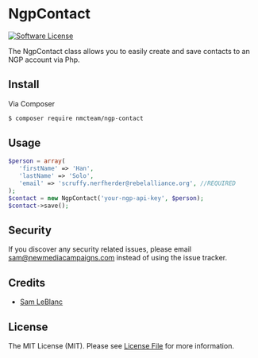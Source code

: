 # NgpContact

[![Software License][ico-license]](LICENSE)

The NgpContact class allows you to easily create and save contacts to an NGP account via Php.

## Install

Via Composer

``` bash
$ composer require nmcteam/ngp-contact
```

## Usage

``` php
$person = array(
   'firstName' => 'Han',
   'lastName' => 'Solo',
   'email' => 'scruffy.nerfherder@rebelalliance.org', //REQUIRED
);
$contact = new NgpContact('your-ngp-api-key', $person);
$contact->save();
```

## Security

If you discover any security related issues, please email sam@newmediacampaigns.com instead of using the issue tracker.

## Credits

- [Sam LeBlanc][link-author]

## License

The MIT License (MIT). Please see [License File](LICENSE.md) for more information.

[ico-license]: https://img.shields.io/badge/license-MIT-brightgreen.svg?style=flat-square

[link-author]: https://github.com/scleblanc
